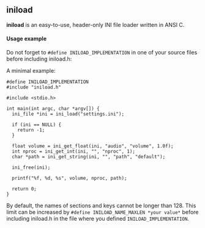 ## iniload
**iniload** is an easy-to-use, header-only INI file loader written in ANSI C.

#### Usage example
Do not forget to `#define INILOAD_IMPLEMENTATION` in one of your source files before including iniload.h:

A minimal example:
```
#define INILOAD_IMPLEMENTATION
#include "iniload.h"

#include <stdio.h>

int main(int argc, char *argv[]) {
  ini_file *ini = ini_load("settings.ini");
  
  if (ini == NULL) {
    return -1;
  }

  float volume = ini_get_float(ini, "audio", "volume", 1.0f);
  int nproc = ini_get_int(ini, "", "nproc", 1);
  char *path = ini_get_string(ini, "", "path", "default");
  
  ini_free(ini); 
  
  printf("%f, %d, %s", volume, nproc, path);
  
  return 0;
}
```

By default, the names of sections and keys cannot be longer than 128. This limit can be increased by `#define INILOAD_NAME_MAXLEN *your value*` before including iniload.h in the file where you defined `INILOAD_IMPLEMENTATION`.
